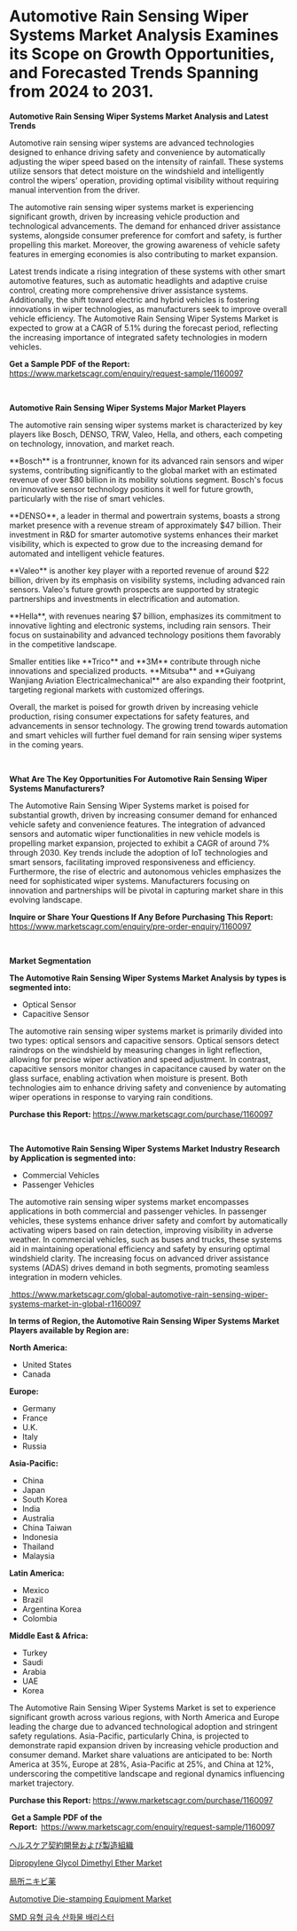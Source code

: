 <p><h1>Automotive Rain Sensing Wiper Systems Market Analysis Examines its Scope on Growth Opportunities, and Forecasted Trends Spanning from 2024 to 2031.</h1></p><p><strong>Automotive Rain Sensing Wiper Systems Market Analysis and Latest Trends</strong></p>
<p><p>Automotive rain sensing wiper systems are advanced technologies designed to enhance driving safety and convenience by automatically adjusting the wiper speed based on the intensity of rainfall. These systems utilize sensors that detect moisture on the windshield and intelligently control the wipers' operation, providing optimal visibility without requiring manual intervention from the driver. </p><p>The automotive rain sensing wiper systems market is experiencing significant growth, driven by increasing vehicle production and technological advancements. The demand for enhanced driver assistance systems, alongside consumer preference for comfort and safety, is further propelling this market. Moreover, the growing awareness of vehicle safety features in emerging economies is also contributing to market expansion. </p><p>Latest trends indicate a rising integration of these systems with other smart automotive features, such as automatic headlights and adaptive cruise control, creating more comprehensive driver assistance systems. Additionally, the shift toward electric and hybrid vehicles is fostering innovations in wiper technologies, as manufacturers seek to improve overall vehicle efficiency. The Automotive Rain Sensing Wiper Systems Market is expected to grow at a CAGR of 5.1% during the forecast period, reflecting the increasing importance of integrated safety technologies in modern vehicles.</p></p>
<p><strong>Get a Sample PDF of the Report:&nbsp;</strong> <a href="https://www.marketscagr.com/enquiry/request-sample/1160097">https://www.marketscagr.com/enquiry/request-sample/1160097</a></p>
<p>&nbsp;</p>
<p><strong>Automotive Rain Sensing Wiper Systems Major Market Players</strong></p>
<p><p>The automotive rain sensing wiper systems market is characterized by key players like Bosch, DENSO, TRW, Valeo, Hella, and others, each competing on technology, innovation, and market reach. </p><p>**Bosch** is a frontrunner, known for its advanced rain sensors and wiper systems, contributing significantly to the global market with an estimated revenue of over $80 billion in its mobility solutions segment. Bosch's focus on innovative sensor technology positions it well for future growth, particularly with the rise of smart vehicles. </p><p>**DENSO**, a leader in thermal and powertrain systems, boasts a strong market presence with a revenue stream of approximately $47 billion. Their investment in R&D for smarter automotive systems enhances their market visibility, which is expected to grow due to the increasing demand for automated and intelligent vehicle features.</p><p>**Valeo** is another key player with a reported revenue of around $22 billion, driven by its emphasis on visibility systems, including advanced rain sensors. Valeo's future growth prospects are supported by strategic partnerships and investments in electrification and automation.</p><p>**Hella**, with revenues nearing $7 billion, emphasizes its commitment to innovative lighting and electronic systems, including rain sensors. Their focus on sustainability and advanced technology positions them favorably in the competitive landscape.</p><p>Smaller entities like **Trico** and **3M** contribute through niche innovations and specialized products. **Mitsuba** and **Guiyang Wanjiang Aviation Electricalmechanical** are also expanding their footprint, targeting regional markets with customized offerings.</p><p>Overall, the market is poised for growth driven by increasing vehicle production, rising consumer expectations for safety features, and advancements in sensor technology. The growing trend towards automation and smart vehicles will further fuel demand for rain sensing wiper systems in the coming years.</p></p>
<p>&nbsp;</p>
<p><strong>What Are The Key Opportunities For Automotive Rain Sensing Wiper Systems Manufacturers?</strong></p>
<p><p>The Automotive Rain Sensing Wiper Systems market is poised for substantial growth, driven by increasing consumer demand for enhanced vehicle safety and convenience features. The integration of advanced sensors and automatic wiper functionalities in new vehicle models is propelling market expansion, projected to exhibit a CAGR of around 7% through 2030. Key trends include the adoption of IoT technologies and smart sensors, facilitating improved responsiveness and efficiency. Furthermore, the rise of electric and autonomous vehicles emphasizes the need for sophisticated wiper systems. Manufacturers focusing on innovation and partnerships will be pivotal in capturing market share in this evolving landscape.</p></p>
<p><strong>Inquire or Share Your Questions If Any Before Purchasing This Report:</strong> <a href="https://www.marketscagr.com/enquiry/pre-order-enquiry/1160097">https://www.marketscagr.com/enquiry/pre-order-enquiry/1160097</a></p>
<p>&nbsp;</p>
<p><strong>Market Segmentation</strong></p>
<p><strong>The Automotive Rain Sensing Wiper Systems Market Analysis by types is segmented into:</strong></p>
<p><ul><li>Optical Sensor</li><li>Capacitive Sensor</li></ul></p>
<p><p>The automotive rain sensing wiper systems market is primarily divided into two types: optical sensors and capacitive sensors. Optical sensors detect raindrops on the windshield by measuring changes in light reflection, allowing for precise wiper activation and speed adjustment. In contrast, capacitive sensors monitor changes in capacitance caused by water on the glass surface, enabling activation when moisture is present. Both technologies aim to enhance driving safety and convenience by automating wiper operations in response to varying rain conditions.</p></p>
<p><strong>Purchase this Report:&nbsp;</strong><a href="https://www.marketscagr.com/purchase/1160097">https://www.marketscagr.com/purchase/1160097</a></p>
<p>&nbsp;</p>
<p><strong>The Automotive Rain Sensing Wiper Systems Market Industry Research by Application is segmented into:</strong></p>
<p><ul><li>Commercial Vehicles</li><li>Passenger Vehicles</li></ul></p>
<p><p>The automotive rain sensing wiper systems market encompasses applications in both commercial and passenger vehicles. In passenger vehicles, these systems enhance driver safety and comfort by automatically activating wipers based on rain detection, improving visibility in adverse weather. In commercial vehicles, such as buses and trucks, these systems aid in maintaining operational efficiency and safety by ensuring optimal windshield clarity. The increasing focus on advanced driver assistance systems (ADAS) drives demand in both segments, promoting seamless integration in modern vehicles.</p></p>
<p><a href="https://www.marketscagr.com/global-automotive-rain-sensing-wiper-systems-market-in-global-r1160097">&nbsp;https://www.marketscagr.com/global-automotive-rain-sensing-wiper-systems-market-in-global-r1160097</a></p>
<p><strong>In terms of Region, the Automotive Rain Sensing Wiper Systems Market Players available by Region are:</strong></p>
<p>
    <p> <strong> North America: </strong>
        <ul>
            <li>United States</li>
            <li>Canada</li>
        </ul>
        </p> 
    <p> <strong> Europe: </strong>
        <ul>
            <li>Germany</li>
            <li>France</li>
            <li>U.K.</li>
            <li>Italy</li>
            <li>Russia</li>
        </ul>
        </p> 
    <p> <strong> Asia-Pacific: </strong>
        <ul>
            <li>China</li>
            <li>Japan</li>
            <li>South Korea</li>
            <li>India</li>
            <li>Australia</li>
            <li>China Taiwan</li>
            <li>Indonesia</li>
            <li>Thailand</li>
            <li>Malaysia</li>
        </ul>
        </p> 
    <p> <strong> Latin America: </strong>
        <ul>
            <li>Mexico</li>
            <li>Brazil</li>
            <li>Argentina Korea</li>
            <li>Colombia</li>
        </ul>
        </p> 
    <p> <strong> Middle East & Africa: </strong>
        <ul>
            <li>Turkey</li>
            <li>Saudi</li>
            <li>Arabia</li>
            <li>UAE</li>
            <li>Korea</li>
        </ul>
    </p>
    </p>
<p><p>The Automotive Rain Sensing Wiper Systems Market is set to experience significant growth across various regions, with North America and Europe leading the charge due to advanced technological adoption and stringent safety regulations. Asia-Pacific, particularly China, is projected to demonstrate rapid expansion driven by increasing vehicle production and consumer demand. Market share valuations are anticipated to be: North America at 35%, Europe at 28%, Asia-Pacific at 25%, and China at 12%, underscoring the competitive landscape and regional dynamics influencing market trajectory.</p></p>
<p><strong>Purchase this Report: </strong><a href="https://www.marketscagr.com/purchase/1160097">https://www.marketscagr.com/purchase/1160097</a></p>
<p>&nbsp;<strong>Get a Sample PDF of the Report:&nbsp;&nbsp;</strong><a href="https://www.marketscagr.com/enquiry/request-sample/1160097">https://www.marketscagr.com/enquiry/request-sample/1160097</a></p>
<p><strong></strong></p>
<p><p><a href="https://medium.com/@alyle7648/healthcare-contract-development-and-manufacturing-organization-market-%E3%81%AF-%E3%82%B3%E3%82%B9%E3%83%88%E7%AE%A1%E7%90%86%E3%81%A8%E5%8A%B9%E7%8E%87%E5%90%91%E4%B8%8A%E3%82%92%E5%84%AA%E5%85%88%E3%81%97%E3%81%BE%E3%81%99-fcc2e8d0aaf2">ヘルスケア契約開発および製造組織</a></p><p><a href="https://issuu.com/reportprime-2/docs/dipropylene-glycol-dimethyl-ether-m_f80d233347039f">Dipropylene Glycol Dimethyl Ether Market</a></p><p><a href="https://medium.com/@monserrateklfnsch/%E3%83%88%E3%83%94%E3%82%AB%E3%83%AB%E3%83%8B%E3%82%AD%E3%83%93%E6%B2%BB%E7%99%82%E8%96%AC%E5%B8%82%E5%A0%B4-%E7%94%A3%E6%A5%AD%E3%81%AE%E7%8A%B6%E6%B3%81-%E6%88%90%E9%95%B7%E3%81%AE%E8%BB%8C%E8%B7%A1%E3%81%A8%E3%82%B0%E3%83%AD%E3%83%BC%E3%83%90%E3%83%AB%E5%B8%82%E5%A0%B4-6b484727c8cc">局所ニキビ薬</a></p><p><a href="https://www.linkedin.com/pulse/automotive-die-stamping-equipment-industry-sector-market-sfeie?trackingId=zCcn%2Fi40SQmnSMBEkF5sEQ%3D%3D">Automotive Die-stamping Equipment Market</a></p><p><a href="https://medium.com/@brittanyvon20231/%EC%84%B8%EA%B3%84-smd-type-metal-oxide-varistor-market-%EC%9D%80-2024%EC%97%90%EC%84%9C-2031%EB%A1%9C-%EC%97%B0%ED%8F%89%EA%B7%A0-%EC%A6%9D%EA%B0%80%EC%9C%A8%EC%9D%84-%EB%B3%B4%EC%9D%BC-%EA%B2%83%EC%9C%BC%EB%A1%9C-%EC%98%88%EC%83%81%EB%90%A9%EB%8B%88%EB%8B%A4-f802a333b878">SMD 유형 금속 산화물 배리스터</a></p></p>